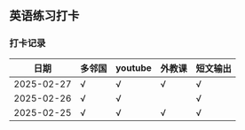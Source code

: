 ## 英语练习打卡


### 打卡记录

| 日期 | 多邻国 | youtube | 外教课 | 短文输出 |
| --- | --- | --- | --- | --- |
| 2025-02-27 | √ |√  |√ |  √|
| 2025-02-26 | √ | √ |  | √ | 
| 2025-02-25 | √ | √ | √ | √ |
